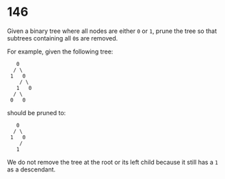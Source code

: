 [_metadata_:number]:-      "146"
[_metadata_:difficulty]:-  "Medium"
[_metadata_:asker]:-       "BufferBox"
[_metadata_:tags]:-        "binary-tree"

# 146

Given a binary tree where all nodes are either `0` or `1`, prune the tree so that subtrees containing all `0`s are removed.

For example, given the following tree:

```
   0
  / \
 1   0
    / \
   1   0
  / \
 0   0
```

should be pruned to:

```
   0
  / \
 1   0
    /
   1
```

We do not remove the tree at the root or its left child because it still has a `1` as a descendant.
